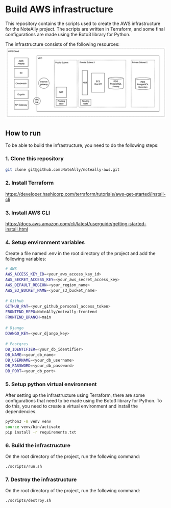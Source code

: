 # Build AWS infrastructure

This repository contains the scripts used to create the AWS infrastructure for the NoteAlly project. The scripts are written in Terraform, and some final configurations are made using the Boto3 library for Python.

The infrastructure consists of the following resources:
![Infrastructure Resources](images/infrastructure_v1.png)

## How to run

To be able to build the infrastructure, you need to do the following steps:

### 1. Clone this repository  
```bash
git clone git@github.com:NoteAlly/noteally-aws.git
```

### 2. Install Terraform
https://developer.hashicorp.com/terraform/tutorials/aws-get-started/install-cli


### 3. Install AWS CLI 
https://docs.aws.amazon.com/cli/latest/userguide/getting-started-install.html


### 4. Setup environment variables
Create a file named .env in the root directory of the project and add the following variables:

```bash
# AWS
AWS_ACCESS_KEY_ID=<your_aws_access_key_id>
AWS_SECRET_ACCESS_KEY=<your_aws_secret_access_key>
AWS_DEFAULT_REGION=<your_region_name>
AWS_S3_BUCKET_NAME=<your_s3_bucket_name>

# Github
GITHUB_PAT=<your_github_personal_access_token>
FRONTEND_REPO=NoteAlly/noteally-frontend
FRONTEND_BRANCH=main

# Django
DJANGO_KEY=<your_django_key>

# Postgres
DB_IDENTIFIER=<your_db_identifier>
DB_NAME=<your_db_name>
DB_USERNAME=<your_db_username>
DB_PASSWORD=<your_db_password>
DB_PORT=<your_db_port>
```

### 5. Setup python virtual environment
After setting up the infrastructure using Terraform, there are some configurations that need to be made using the Boto3 library for Python. To do this, you need to create a virtual environment and install the dependencies.

```bash
python3 -m venv venv
source venv/bin/activate
pip install -r requirements.txt
```

### 6. Build the infrastructure
On the root directory of the project, run the following command:
    
```bash
./scripts/run.sh
```

### 7. Destroy the infrastructure
On the root directory of the project, run the following command:
    
```bash
./scripts/destroy.sh
```

